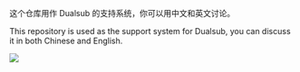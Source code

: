 这个仓库用作 Dualsub 的支持系统，你可以用中文和英文讨论。

This repository is used as the support system for Dualsub, you can discuss it in both Chinese and English.

![](https://github.com/user-attachments/assets/f44dfb45-2feb-4ef1-acc9-55a3aa306dee)
